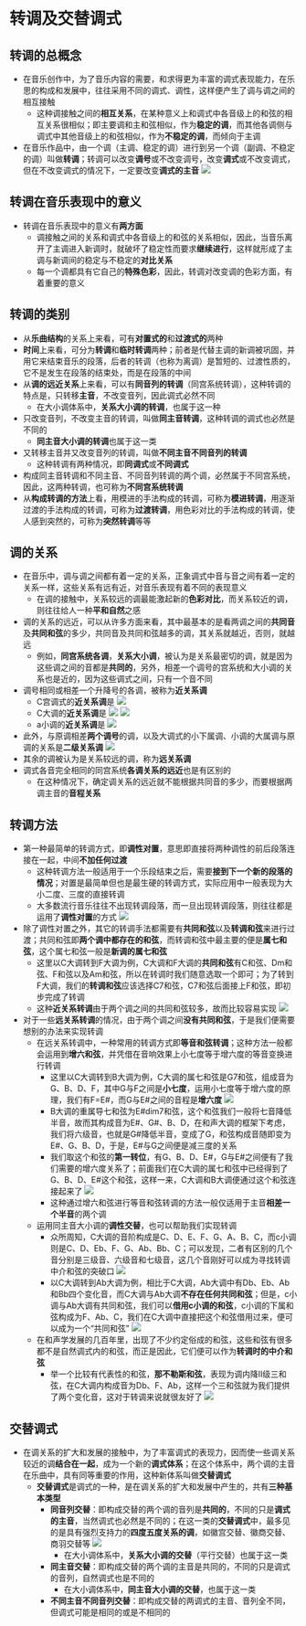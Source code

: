 # 转调及交替调式
## 转调的总概念
* 在音乐创作中，为了音乐内容的需要，和求得更为丰富的调式表现能力，在乐思的构成和发展中，往往采用不同的调式、调性，这样便产生了调与调之间的相互接触
  * 这种调接触之间的**相互关系**，在某种意义上和调式中各音级上的和弦的相互关系很相似；即主要调和主和弦相似，作为**稳定的调**，而其他各调侧与调式中其他音级上的和弦相似，作为**不稳定的调**，而倾向于主调
* 在音乐作品中，由一个调（主调、稳定的调）进行到另一个调（副调、不稳定的调）叫做**转调**；转调可以改变**调号**或不改变调号，改变**调式**或不改变调式，但在不改变调式的情况下，一定要改变**调式的主音**
![](images/2023-01-20-21-00-16.png)
## 转调在音乐表现中的意义
* 转调在音乐表现中的意义有**两方面**
  * 调接触之间的关系和调式中各音级上的和弦的关系相似，因此，当音乐离开了主调进入新调时，就破坏了稳定性而要求**继续进行**，这样就形成了主调与新调间的稳定与不稳定的**对比关系**
  * 每一个调都具有它自己的**特殊色彩**，因此，转调对改变调的色彩方面，有着重要的意义
## 转调的类别
* 从**乐曲结构**的关系上来看，可有**对置式的**和**过渡式的**两种
* **时间**上来看，可分为**转调**和**临时转调**两种；前者是代替主调的新调被巩固，并用它来结束音乐的段落，后者的转调（也称为离调）是暂短的、过渡性质的，它不是发生在段落的结束处，而是在段落的中间
* 从**调的远近关系**上来看，可以有**同音列的转调**（同宫系统转调），这种转调的特点是，只转移**主音**，不改变音列，因此调式必然不同
  * 在大小调体系中，**关系大小调的转调**，也属于这一种
* 只改变音列，不改变主音的转调，叫做**同主音转调**，这种转调的调式也必然是不同的
  * **同主音大小调的转调**也属于这一类
* 又转移主音并又改变音列的转调，叫做**不同主音不同音列的转调**
  * 这种转调有两种情况，即**同调式**或**不同调式**
* 构成同主音转调和不同主音、不同音列转调的两个调，必然属于不同宫系统，因此，这两种转调，也可称为**不同宫系统转调**
* 从**构成转调的方法**上看，用模进的手法构成的转调，可称为**模进转调**，用逐渐过渡的手法构成的转调，可称为**过渡转调**，用色彩对比的手法构成的转调，使人感到突然的，可称为**突然转调**等等 
## 调的关系
* 在音乐中，调与调之间都有着一定的关系，正象调式中音与音之间有着一定的关系一样，这些关系有远有近，对音乐表现有着不同的表现意义
  * 在调的接触中，关系较远的调最能激起新的**色彩对比**，而关系较近的调，则往往给人一种**平和自然**之感
* 调的关系的远近，可以从许多方面来看，其中最基本的是看两调之间的**共同音**及**共同和弦**的多少，共同音及共同和弦越多的调，其关系就越近，否则，就越远
  * 例如，**同宫系统各调**，**关系大小调**，被认为是关系最密切的调，就是因为这些调之间的音都是**共同的**，另外，相差一个调号的宫系统和大小调的关系也是近的，因为这些调式之间，只有一个音不同
* 调号相同或相差一个升降号的各调，被称为**近关系调**
  * C宫调式的**近关系调**是
![](images/2023-01-20-20-12-32.png)
  * C大调的**近关系调**是
![](images/2023-01-20-20-13-18.png)
![](images/2023-01-20-20-55-24.png)
  * a小调的**近关系调**是
![](images/2023-01-20-20-14-15.png)
* 此外，与原调相差**两个调号**的调，以及大调式的小下属调、小调的大属调与原调的关系是**二级关系调**
![](images/2023-01-20-20-55-56.png)
* 其余的调被认为是关系较远的调，称为**远关系调**
* 调式各音完全相同的同宫系统**各调关系的远近**也是有区别的
  * 在这种情况下，确定调关系的远近就不能根据共同音的多少，而要根据两调主音的**音程关系**
## 转调方法
* 第一种最简单的转调方式，即**调性对置**，意思即直接将两种调性的前后段落连接在一起，中间**不加任何过渡**
  * 这种转调方法一般适用于一个乐段结束之后，需要**接到下一个新的段落的情况**；对置是最简单但也是最生硬的转调方式，实际应用中一般表现为大小二度、三度的直接转调
  * 大多数流行音乐往往不出现转调段落，而一旦出现转调段落，则往往都是运用了**调性对置**的方式
![](images/2023-01-20-20-35-42.png)
* 除了调性对置之外，其它的转调手法都需要有**共同和弦**以及**转调和弦**来进行过渡；共同和弦即**两个调中都存在的和弦**，而转调和弦中最主要的便是**属七和弦**，这个属七和弦一般是**新调的属七和弦**
  * 这里以C大调转到F大调为例，C大调和F大调的**共同和弦**有C和弦、Dm和弦、F和弦以及Am和弦，所以在转调时我们随意选取一个即可；为了转到F大调，我们的**转调和弦**应该选择C7和弦，C7和弦后面接上F和弦，即初步完成了转调
  * 这种**近关系转调**由于两个调之间的共同和弦较多，故而比较容易实现
![](images/2023-01-20-20-40-06.png)
* 对于一些**远关系转调**的情况，由于两个调之间**没有共同和弦**，于是我们便需要想别的办法来实现转调
  * 在远关系转调中，一种常用的转调方式即**等音和弦转调**；这种方法一般都会运用到**增六和弦**，并凭借在音响效果上小七度等于增六度的等音变换进行转调
    * 这里以C大调转到B大调为例，C大调的属七和弦是G7和弦，组成音为G、B、D、F，其中G与F之间是**小七度**，运用小七度等于增六度的原理，我们有F=E#，而G与E#之间的音程是**增六度**
![](images/2023-01-20-20-45-03.png)
    * B大调的重属导七和弦为E#dim7和弦，这个和弦我们一般将七音降低半音，故而其构成音为E#、G#、B、D，在和声大调的框架下考虑，我们将六级音，也就是G#降低半音，变成了G，和弦构成音随即变为E#、G、B、D，于是，E#与G之间便是减三度的关系
    * 我们取这个和弦的**第一转位**，有G、B、D、E#，G与E#之间便有了我们需要的增六度关系了；前面我们在C大调的属七和弦中已经得到了G、B、D、E#这个和弦，这样一来，C大调和B大调便通过这个和弦连接起来了
![](images/2023-01-20-20-45-16.png)
    * 这种通过增六和弦进行等音和弦转调的方法一般仅适用于主音**相差一个半音**的两个调
  * 运用同主音大小调的**调性交替**，也可以帮助我们实现转调
    * 众所周知，C大调的音阶构成是C、D、E、F、G、A、B、C，而c小调则是C、D、Eb、F、G、Ab、Bb、C；可以发现，二者有区别的几个音分别是三级音、六级音和七级音，这几个音刚好可以成为寻找转调中介和弦的突破口
![](images/2023-01-20-20-51-03.png)
    * 以C大调转到Ab大调为例，相比于C大调，Ab大调中有Db、Eb、Ab和Bb四个变化音，而C大调与Ab大调**不存在任何共同和弦**；但是，c小调与Ab大调有共同和弦，我们可以**借用c小调的和弦**，c小调的下属和弦构成为F、Ab、C，我们在C大调中直接把这个和弦借用过来，便可以成为一个“共同和弦”
![](images/2023-01-20-20-50-53.png)
  * 在和声学发展的几百年里，出现了不少约定俗成的和弦，这些和弦有很多都不是自然调式内的和弦，而正是因此，它们便可以作为**转调时的中介和弦**
    * 举一个比较有代表性的和弦，**那不勒斯和弦**，表现为调内降Ⅱ级三和弦，在C大调内构成音为Db、F、Ab，这样一个三和弦就为我们提供了两个变化音，这对于转调来说就很友好了
![](images/2023-01-20-20-53-41.png)
## 交替调式
* 在调关系的扩大和发展的接触中，为了丰富调式的表现力，因而使一些调关系较近的调**结合在一起**，成为一个新的**调式体系**；在这个体系中，两个调的主音在乐曲中，具有同等重要的作用，这种新体系叫做**交替调式**
  * **交替调式**是调式的一种，是在调关系的扩大和发展中产生的，共有**三种基本类型**
    * **同音列交替**：即构成交替的两个调的音列是**共同的**，不同的只是**调式的主音**，当然调式也必然是不同的；在这一类的**交替调式**中，最多见的是具有强烈支持力的**四度五度关系的调**，如徽宫交替、徽商交替、商羽交替等
![](images/2023-01-20-20-58-12.png)
      * 在大小调体系中，**关系大小调的交替**（平行交替）也属于这一类
    * **同主音交替**：即构成交替的两个调的主音是共同的，不同的只是调式的音列，自然调式也是不同的
      * 在大小调体系中，**同主音大小调的交替**，也属于这一类
    * **不同主音不同音列交替**：即构成交替的两调式的主音、音列全不同，但调式可能是相同的或是不相同的